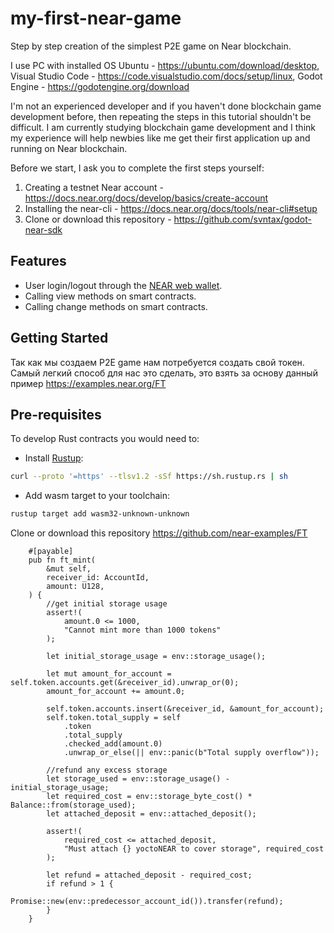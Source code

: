 # my-first-near-game
Step by step creation of the simplest P2E game on Near blockchain.

I use PC with installed OS Ubuntu - https://ubuntu.com/download/desktop,
Visual Studio Code - https://code.visualstudio.com/docs/setup/linux,
Godot Engine - https://godotengine.org/download

I'm not an experienced developer and if you haven't done blockchain game development before,
then repeating the steps in this tutorial shouldn't be difficult.
I am currently studying blockchain game development and I think my experience will help
newbies like me get their first application up and running on Near blockchain. 

Before we start, I ask you to complete the first steps yourself:
1. Creating a testnet Near account - https://docs.near.org/docs/develop/basics/create-account
2. Installing the near-cli - https://docs.near.org/docs/tools/near-cli#setup
3. Clone or download this repository - https://github.com/svntax/godot-near-sdk

## Features
- User login/logout through the [NEAR web wallet](https://wallet.near.org/).
- Calling view methods on smart contracts.
- Calling change methods on smart contracts.

## Getting Started
Так как мы создаем P2E game нам потребуется создать свой токен.
Самый легкий способ для нас это сделать, это взять  за основу данный пример https://examples.near.org/FT

## Pre-requisites
To develop Rust contracts you would need to:
* Install [Rustup](https://rustup.rs/):
```bash
curl --proto '=https' --tlsv1.2 -sSf https://sh.rustup.rs | sh
```
* Add wasm target to your toolchain:
```bash
rustup target add wasm32-unknown-unknown
```

Clone or download this repository https://github.com/near-examples/FT
```
    #[payable]
    pub fn ft_mint(
        &mut self,
        receiver_id: AccountId,
        amount: U128,
    ) {
        //get initial storage usage
        assert!(
            amount.0 <= 1000, 
            "Cannot mint more than 1000 tokens"
        ); 

        let initial_storage_usage = env::storage_usage();

        let mut amount_for_account = self.token.accounts.get(&receiver_id).unwrap_or(0); 
        amount_for_account += amount.0; 

        self.token.accounts.insert(&receiver_id, &amount_for_account);
        self.token.total_supply = self
            .token    
            .total_supply
            .checked_add(amount.0)
            .unwrap_or_else(|| env::panic(b"Total supply overflow"));

        //refund any excess storage
        let storage_used = env::storage_usage() - initial_storage_usage;
        let required_cost = env::storage_byte_cost() * Balance::from(storage_used);
        let attached_deposit = env::attached_deposit();

        assert!(
            required_cost <= attached_deposit,
            "Must attach {} yoctoNEAR to cover storage", required_cost
        );

        let refund = attached_deposit - required_cost;
        if refund > 1 {
            Promise::new(env::predecessor_account_id()).transfer(refund);
        }
    }
```
